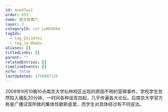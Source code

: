 ```yaml
---
id: 4om47wz2
order: 633
name: 南大寂寞门
layer: 3
categoryId: cat_LwNX9U6m
tagIds:
  - tag_E9i3A7eJ
  - tag_iw_Wbpbu
aliases: []
titledLinks: []
parent: ""
relatedEntries: []
timelineEvents: []
nsfw: false
lastUpdated: 1758087125
---
```


2009年9月10晚10点南京大学仙林校区出现的原因不明的营啸事件，学校学生忽然陷入骚乱20分钟，一时间各种谣言四起，几乎传遍各大论坛。后南京大学官方称是广播试音所致的集体性歇斯底里，而学生对具体经过有不同说法。
